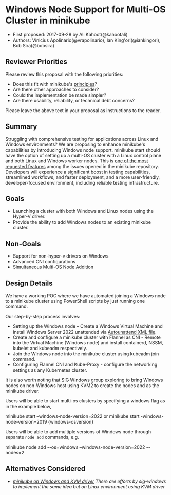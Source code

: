 # Windows Node Support for Multi-OS Cluster in minikube 

* First proposed: 2017-09-28 by Ali Kahoot(@kahootali)
* Authors: Vinicius Apolinario(@vrapolinario), Ian King'ori(@iankingori), Bob Sira(@bobsira)

## Reviewer Priorities

Please review this proposal with the following priorities:

*   Does this fit with minikube's [principles](https://minikube.sigs.k8s.io/docs/concepts/principles/)?
*   Are there other approaches to consider?
*   Could the implementation be made simpler?
*   Are there usability, reliability, or technical debt concerns?

Please leave the above text in your proposal as instructions to the reader.

## Summary

Struggling with comprehensive testing for applications across Linux and Windows environments? We are proposing to enhance minikube's capabilities by introducing Windows node support. minikube start should have the option of setting up a multi-OS cluster with a Linux control plane and both Linux and Windows worker nodes. This is [one of the most requested features](https://github.com/kubernetes/minikube/issues/2015) among the issues opened in the minikube repository. Developers will experience a significant boost in testing capabilities, streamlined workflows, and faster deployment, and a more user-friendly, developer-focused environment, including reliable testing infrastructure. 

## Goals

*   Launching a cluster with both Windows and Linux nodes using the Hyper-V driver.
*   Provide the ability to add Windows nodes to an existing minikube cluster. 

## Non-Goals

*   Support for non-hyper-v drivers on Windows
*  Advanced CNI configurations
*  Simultaneous Multi-OS Node Addition

## Design Details

We have a working POC where we have automated joining a Windows node to a minikube cluster using PowerShell scripts by just running one command.  

Our step-by-step process involves: 
* Setting up the Windows node – Create a Windows Virtual Machine and install Windows Server 2022 unattended via [Autounattend XML file](https://learn.microsoft.com/en-us/windows-hardware/manufacture/desktop/automate-windows-setup?view=windows-11). 
* Create and configure a minikube cluster with Flannel as CNI - Remote into the Virtual Machine (Windows node) and install containerd, NSSM, kubelet and kubeadm respectively. 
* Join the Windows node into the minikube cluster using kubeadm join command. 
* Configuring Flannel CNI and Kube-Proxy - configure the networking settings as any Kubernetes cluster. 

It is also worth noting that SIG Windows group exploring to bring Windows nodes on non-Windows host using KVM2 to create the nodes and as the minikube driver.  

 Users will be able to start multi-os clusters by specifying a windows flag as in the example below, 

minikube start –windows-node-version=2022 or minikube start -windows-node-version=2019 {windows-osversion}

Users will be able to add multiple versions of Windows node through separate `node add` commands, e.g.

minikube node add --os=windows –windows-node-version=2022 --nodes=2

## Alternatives Considered


* _[minikube on Windows and KVM driver](https://docs.google.com/document/d/1kCmZxvwAUmfc7SVqqigC_V8L3IaOki5TXX3fX7kEUgI/edit#heading=h.9r6udsnl0rp8) There are efforts by sig-windows to implement the same idea but on Linux environment using KVM driver_